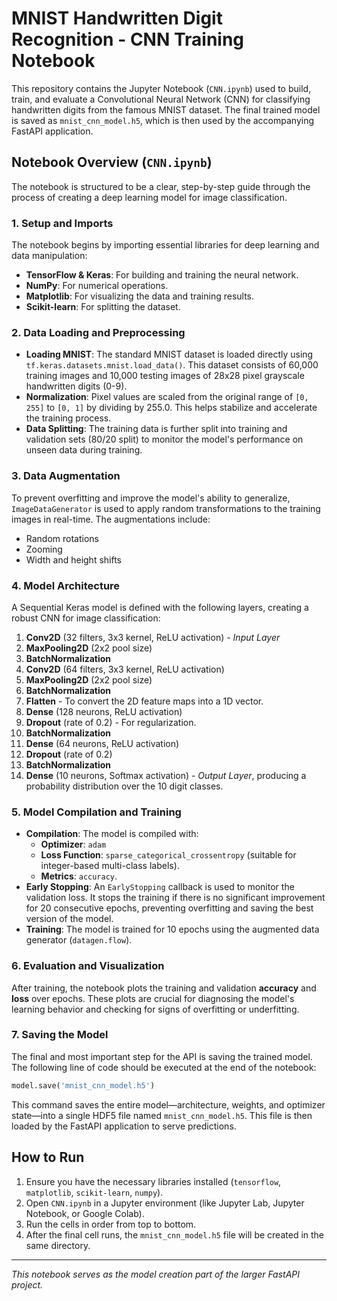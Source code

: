 # MNIST Handwritten Digit Recognition - CNN Training Notebook

This repository contains the Jupyter Notebook (`CNN.ipynb`) used to build, train, and evaluate a Convolutional Neural Network (CNN) for classifying handwritten digits from the famous MNIST dataset. The final trained model is saved as `mnist_cnn_model.h5`, which is then used by the accompanying FastAPI application.

## Notebook Overview (`CNN.ipynb`)

The notebook is structured to be a clear, step-by-step guide through the process of creating a deep learning model for image classification.

### 1. Setup and Imports

The notebook begins by importing essential libraries for deep learning and data manipulation:
- **TensorFlow & Keras**: For building and training the neural network.
- **NumPy**: For numerical operations.
- **Matplotlib**: For visualizing the data and training results.
- **Scikit-learn**: For splitting the dataset.

### 2. Data Loading and Preprocessing

- **Loading MNIST**: The standard MNIST dataset is loaded directly using `tf.keras.datasets.mnist.load_data()`. This dataset consists of 60,000 training images and 10,000 testing images of 28x28 pixel grayscale handwritten digits (0-9).
- **Normalization**: Pixel values are scaled from the original range of `[0, 255]` to `[0, 1]` by dividing by 255.0. This helps stabilize and accelerate the training process.
- **Data Splitting**: The training data is further split into training and validation sets (80/20 split) to monitor the model's performance on unseen data during training.

### 3. Data Augmentation

To prevent overfitting and improve the model's ability to generalize, `ImageDataGenerator` is used to apply random transformations to the training images in real-time. The augmentations include:
- Random rotations
- Zooming
- Width and height shifts

### 4. Model Architecture

A Sequential Keras model is defined with the following layers, creating a robust CNN for image classification:

1.  **Conv2D** (32 filters, 3x3 kernel, ReLU activation) - *Input Layer*
2.  **MaxPooling2D** (2x2 pool size)
3.  **BatchNormalization**
4.  **Conv2D** (64 filters, 3x3 kernel, ReLU activation)
5.  **MaxPooling2D** (2x2 pool size)
6.  **BatchNormalization**
7.  **Flatten** - To convert the 2D feature maps into a 1D vector.
8.  **Dense** (128 neurons, ReLU activation)
9.  **Dropout** (rate of 0.2) - For regularization.
10. **BatchNormalization**
11. **Dense** (64 neurons, ReLU activation)
12. **Dropout** (rate of 0.2)
13. **BatchNormalization**
14. **Dense** (10 neurons, Softmax activation) - *Output Layer*, producing a probability distribution over the 10 digit classes.

### 5. Model Compilation and Training

- **Compilation**: The model is compiled with:
  - **Optimizer**: `adam`
  - **Loss Function**: `sparse_categorical_crossentropy` (suitable for integer-based multi-class labels).
  - **Metrics**: `accuracy`.
- **Early Stopping**: An `EarlyStopping` callback is used to monitor the validation loss. It stops the training if there is no significant improvement for 20 consecutive epochs, preventing overfitting and saving the best version of the model.
- **Training**: The model is trained for 10 epochs using the augmented data generator (`datagen.flow`).

### 6. Evaluation and Visualization

After training, the notebook plots the training and validation **accuracy** and **loss** over epochs. These plots are crucial for diagnosing the model's learning behavior and checking for signs of overfitting or underfitting.

### 7. Saving the Model

The final and most important step for the API is saving the trained model. The following line of code should be executed at the end of the notebook:

```python
model.save('mnist_cnn_model.h5')
```

This command saves the entire model—architecture, weights, and optimizer state—into a single HDF5 file named `mnist_cnn_model.h5`. This file is then loaded by the FastAPI application to serve predictions.

## How to Run

1.  Ensure you have the necessary libraries installed (`tensorflow`, `matplotlib`, `scikit-learn`, `numpy`).
2.  Open `CNN.ipynb` in a Jupyter environment (like Jupyter Lab, Jupyter Notebook, or Google Colab).
3.  Run the cells in order from top to bottom.
4.  After the final cell runs, the `mnist_cnn_model.h5` file will be created in the same directory.

---

*This notebook serves as the model creation part of the larger FastAPI project.*

